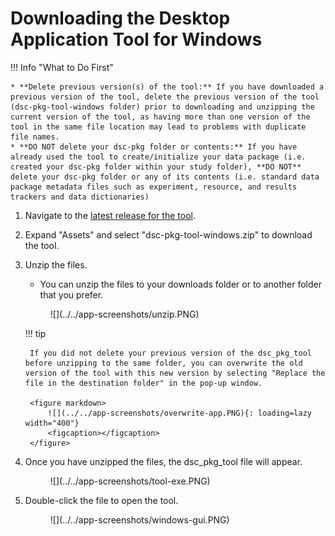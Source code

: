 # Downloading the Desktop Application Tool for Windows

!!! Info "What to Do First"

    * **Delete previous version(s) of the tool:** If you have downloaded a previous version of the tool, delete the previous version of the tool (dsc-pkg-tool-windows folder) prior to downloading and unzipping the current version of the tool, as having more than one version of the tool in the same file location may lead to problems with duplicate file names.
    * **DO NOT delete your dsc-pkg folder or contents:** If you have already used the tool to create/initialize your data package (i.e. created your dsc-pkg folder within your study folder), **DO NOT** delete your dsc-pkg folder or any of its contents (i.e. standard data package metadata files such as experiment, resource, and results trackers and data dictionaries)

1. Navigate to the [latest release for the tool](https://github.com/norc-heal/heal-data-pkg-tool/releases/latest/). 
2. Expand "Assets" and select "dsc-pkg-tool-windows.zip" to download the tool.
3. Unzip the files.
    * You can unzip the files to your downloads folder or to another folder that you prefer.
    
    <figure markdown>
        ![](../../app-screenshots/unzip.PNG)
        <figcaption></figcaption>
    </figure>

    !!! tip

        If you did not delete your previous version of the dsc_pkg_tool before unzipping to the same folder, you can overwrite the old version of the tool with this new version by selecting "Replace the file in the destination folder" in the pop-up window.

        <figure markdown>
            ![](../../app-screenshots/overwrite-app.PNG){: loading=lazy width="400"} 
            <figcaption></figcaption>
        </figure>  

4. Once you have unzipped the files, the dsc_pkg_tool file will appear.

    <figure markdown>
        ![](../../app-screenshots/tool-exe.PNG)
        <figcaption></figcaption>
    </figure>

5. Double-click the file to open the tool.

    <figure markdown>
        ![](../../app-screenshots/windows-gui.PNG)
        <figcaption></figcaption>
    </figure>
